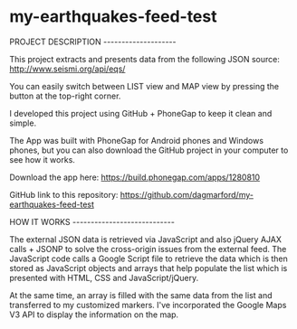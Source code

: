 # my-earthquakes-feed-test

PROJECT DESCRIPTION --------------------

This project extracts and presents data from the following JSON source: http://www.seismi.org/api/eqs/  

You can easily switch between LIST view and MAP view by pressing the button at the top-right corner.

I developed this project using GitHub + PhoneGap to keep it clean and simple. 

The App was built with PhoneGap for Android phones and Windows phones, but you can also download the GitHub project in your computer to see how it works. 

Download the app here: https://build.phonegap.com/apps/1280810

GitHub link to this repository: https://github.com/dagmarford/my-earthquakes-feed-test


HOW IT WORKS ----------------------------

The external JSON data is retrieved via JavaScript and also jQuery AJAX calls + JSONP to solve the cross-origin issues from the external feed. The JavaScript code calls a Google Script file to retrieve the data which is then stored as JavaScript objects and arrays that help populate the list which is presented with HTML, CSS and JavaScript/jQuery.

At the same time, an array is filled with the same data from the list and transferred to my customized markers. I've incorporated the Google Maps V3 API to display the information on the map. 

